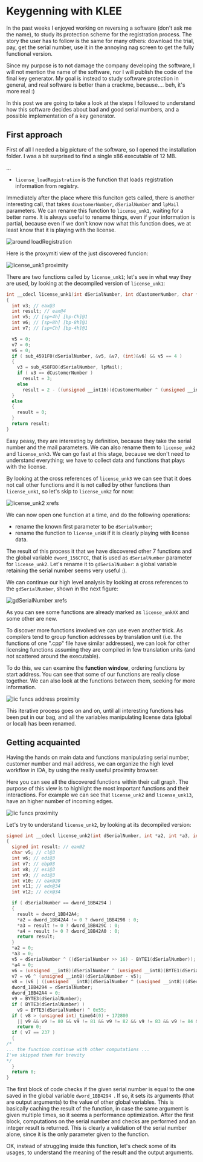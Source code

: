 # Keygenning with KLEE
In the past weeks I enjoyed working on reversing a software (don't ask me the name), to study its protection scheme for the registration process. The story the user has to follow is the same for many others: download the trial, pay, get the serial number, use it in the annoying nag screen to get the fully functional version.

Since my purpose is to not damage the company developing the software, I will not mention the name of the software, nor I will publish the code of the final key generator. My goal is instead to study software protection in general, and real software is better than a crackme, because.... beh, it's more real :)

In this post we are going to take a look at the steps I followed to understand how this software decides about bad and good serial numbers, and a possible implementation of a key generator.

## First approach
First of all I needed a big picture of the software, so I opened the installation folder. I was a bit surprised to find a single x86 executable of 12 MB.

...

* `license_loadRegistration` is the function that loads registration information from registry.

Immediately after the place where this funciton gets called, there is another interesting call, that takes `dcustomerNumber`, `dSerialNumber` and `lpMail` parameters. We can rename this function to `license_unk1`, waiting for a better name. It is always useful to rename things, even if your information is partial, because even if we don't know now what this function does, we at least know that it is playing with the license.

![around loadRegistration](https://github.com/michele-bertasi/keygen-post/raw/master/1_around_load_registration.png)

Here is the proxymiti view of the just discovered funcion:

![license_unk1 proximity](https://github.com/michele-bertasi/keygen-post/raw/master/2_license_unk1_proximity.png)

There are two functions called by `license_unk1`; let's see in what way they are used, by looking at the decompiled version of `license_unk1`:

```C
int __cdecl license_unk1(int dSerialNumber, int dCustomerNumber, char *lpMail)
{
  int v3; // eax@3
  int result; // eax@4
  int v5; // [sp+4h] [bp-Ch]@1
  int v6; // [sp+8h] [bp-8h]@1
  int v7; // [sp+Ch] [bp-4h]@1

  v5 = 0;
  v7 = 0;
  v6 = 0;
  if ( sub_4591F0(dSerialNumber, &v5, &v7, (int)&v6) && v5 == 4 )
  {
    v3 = sub_458FB0(dSerialNumber, lpMail);
    if ( v3 == dCustomerNumber )
      result = 3;
    else
      result = 2 - ((unsigned __int16)(dCustomerNumber ^ (unsigned __int16)v3) != 0);
  }
  else
  {
    result = 0;
  }
  return result;
}
```

Easy peasy, they are interesting by definition, because they take the serial number and the mail parameters. We can also rename them to `license_unk2` and `license_unk3`. We can go fast at this stage, because we don't need to understand everything; we have to collect data and functions that plays with the license.

By looking at the cross references of `license_unk3` we can see that it does not call other functions and it is not called by other functions than `license_unk1`, so let's skip to `license_unk2` for now:

![license_unk2 xrefs](https://github.com/michele-bertasi/keygen-post/raw/master/3_license_unk2_xrefs.png)

We can now open one function at a time, and do the following operations:
* rename the known first parameter to be `dSerialNumber`;
* rename the function to `license_unkN` if it is clearly playing with license data.

The result of this process it that we have discovered other 7 functions and the global variable `dword_156CFCC`, that is used as `dSerialNumber` parameter for `license_unk2`. Let's rename it to `gdSerialNumber`: a global variable retaining the serial number seems very useful :).

We can continue our high level analysis by looking at cross references to the `gdSerialNumber`, shown in the next figure:

![gdSerialNumber xrefs](https://github.com/michele-bertasi/keygen-post/raw/master/5_gdSerialNumber_xrefs.png)

As you can see some functions are already marked as `license_unkXX` and some other are new.

To discover more functions involved we can use even another trick. As compilers tend to group function addresses by translation unit (i.e. the functions of one ".cpp" file have similar addresses), we can look for other licensing functions assuming they are compiled in few translation units (and not scattered around the executable).

To do this, we can examine the **function window**, ordering functions by start address. You can see that some of our functions are really close together. We can also look at the functions between them, seeking for more information.

![lic funcs address proximity](https://github.com/michele-bertasi/keygen-post/raw/master/6_lic_funcs_code_proximity.png)

This iterative process goes on and on, until all interesting functions has been put in our bag, and all the variables manipulating license data (global or local) has been renamed.

## Getting acquainted
Having the hands on main data and functions manipulating serial number, customer number and mail address, we can organize the high level workflow in IDA, by using the really useful proximity browser.

Here you can see all the discovered functions within their call graph. The purpose of this view is to highlight the most important functions and their interactions. For example we can see that `license_unk2` and `license_unk13`, have an higher number of incoming edges.

![lic funcs proximity](https://github.com/michele-bertasi/keygen-post/raw/master/7_license_proximity.png)

Let's try to understand `license_unk2`, by looking at its decompiled version:

```C
signed int __cdecl license_unk2(int dSerialNumber, int *a2, int *a3, int *a4)
{
  signed int result; // eax@2
  char v5; // cl@3
  int v6; // edi@3
  int v7; // ebp@3
  int v8; // esi@3
  int v9; // edi@3
  int v10; // eax@20
  int v11; // edx@34
  int v12; // ecx@34

  if ( dSerialNumber == dword_1BB4294 )
  {
    result = dword_1BB42A4;
    *a2 = dword_1BB42A4 != 0 ? dword_1BB4298 : 0;
    *a3 = result != 0 ? dword_1BB429C : 0;
    *a4 = result != 0 ? dword_1BB42A0 : 0;
    return result;
  }
  *a2 = 0;
  *a3 = 0;
  v5 = dSerialNumber ^ ((dSerialNumber >> 16) - BYTE1(dSerialNumber));
  *a4 = 0;
  v6 = (unsigned __int8)(dSerialNumber ^ (unsigned __int8)(BYTE1(dSerialNumber) - v5));
  v7 = v6 ^ (unsigned __int8)(dSerialNumber - v5);
  v8 = (v6 | ((unsigned __int8)(dSerialNumber ^ (unsigned __int8)((dSerialNumber >> 16) - BYTE1(dSerialNumber))) << 8)) << 16;
  dword_1BB4294 = dSerialNumber;
  dword_1BB42A4 = 0;
  v9 = BYTE3(dSerialNumber);
  if ( BYTE3(dSerialNumber) )
    v9 = BYTE3(dSerialNumber) ^ 0x55;
  if ( v8 > (unsigned int)_time64(0) + 172800
    || v9 && v9 != 80 && v9 != 81 && v9 != 82 && v9 != 83 && v9 != 84 && v9 != 86 )
    return 0;
  if ( v7 == 237 )
  {
/*
... the function continue with other computations ...
I've skipped them for brevity
*/
  }
  return 0;
}
```

The first block of code checks if the given serial number is equal to the one saved in the global variable `dword_1BB4294 `. If so, it sets its arguments (that are output arguments) to the value of other global variables. This is basically caching the result of the function, in case the same argument is given multiple times, so it seems a performance optimization. After the first block, computations on the serial number and checks are performed and an integer result is returned. This is clearly a validation of the serial number alone, since it is the only parameter given to the function.

OK, instead of struggling inside this function, let's check some of its usages, to understand the meaning of the result and the output arguments.
